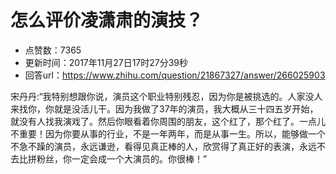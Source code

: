 # 怎么评价凌潇肃的演技？
- 点赞数：7365
- 更新时间：2017年11月27日17时27分39秒
- 回答url：https://www.zhihu.com/question/21867327/answer/266025903
<body>
 <p data-pid="kuOgDP03">宋丹丹:“我特别想跟你说，演员这个职业特别残忍，因为你是被挑选的。人家没人来找你，你就是没活儿干。因为我做了37年的演员，我大概从三十四五岁开始，就没有人找我演戏了。然后你眼看着你周围的朋友，这个红了，那个红了。一点儿不重要！因为你要从事的行业，不是一年两年，而是从事一生。所以，能够做一个不急不躁的演员，永远谦逊，看得见真正棒的人，欣赏得了真正好的表演，永远不去比拼粉丝，你一定会成一个大演员的。你很棒！”</p>
</body>